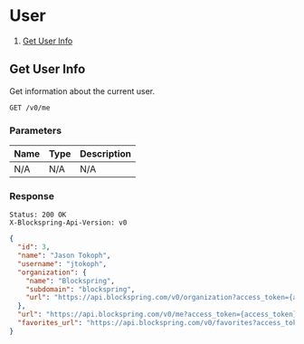 # User

1. [Get User Info](#)


## Get User Info

Get information about the current user.

`GET /v0/me`

### Parameters

| Name | Type | Description|
| -- | -- | --- |
| N/A | N/A | N/A |

### Response
```
Status: 200 OK
X-Blockspring-Api-Version: v0
```
```json
{
  "id": 3,
  "name": "Jason Tokoph",
  "username": "jtokoph",
  "organization": {
    "name": "Blockspring",
    "subdomain": "blockspring",
    "url": "https://api.blockspring.com/v0/organization?access_token={access_token}"
  },
  "url": "https://api.blockspring.com/v0/me?access_token={access_token}",
  "favorites_url": "https://api.blockspring.com/v0/favorites?access_token={access_token}"
}
```
